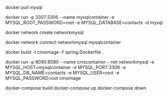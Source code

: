 <!-- Pull MySQL Image -->
docker pull mysql

<!-- Run Docker Container -->
docker run -p 3307:3306 --name mysqlcontainer -e MYSQL_ROOT_PASSWORD=root -e MYSQL_DATABASE=contacts -d mysql

<!-- Create network -->
docker network create networkmysql

<!-- Connect network -->
docker network connect networkmysql mysqlcontainer

<!-- Build Spring Boot Application Image -->
docker build -t cmsimage -f spring.Dockerfile .

<!-- Run Spring Boot Application Container -->
docker run -p 8090:8080 --name cmscontainer --net networkmysql -e MYSQL_HOST=mysqlcontainer -e MYSQL_PORT:3306 -e MYSQL_DB_NAME=contacts -e MYSQL_USER=root -e MYSQL_PASSWORD:root cmsimage

<!-- OR USE docker-compose build -->
docker-compose build
docker-compose up
docker-compose down